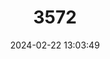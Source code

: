 ---
title: "3572"
category: "Callithrix geoffroyi"
draft: false
date: 2024-02-22 13:03:49
languages:
  English: ["Geoffroy's Marmoset", "White-faced Marmoset", "White-fronted Marmoset", "White-headed Marmoset", "Geoffroy’s Tufted-ear Marmoset"]
  Portuguese: ["Sagüi-da-cara-branca"]
  Spanish; Castilian: ["Tití De Caba Blanca"]
  German: ["Weißgesicht-Seidenaffe", "Weißgesichts-Seidenäffchen"]
---